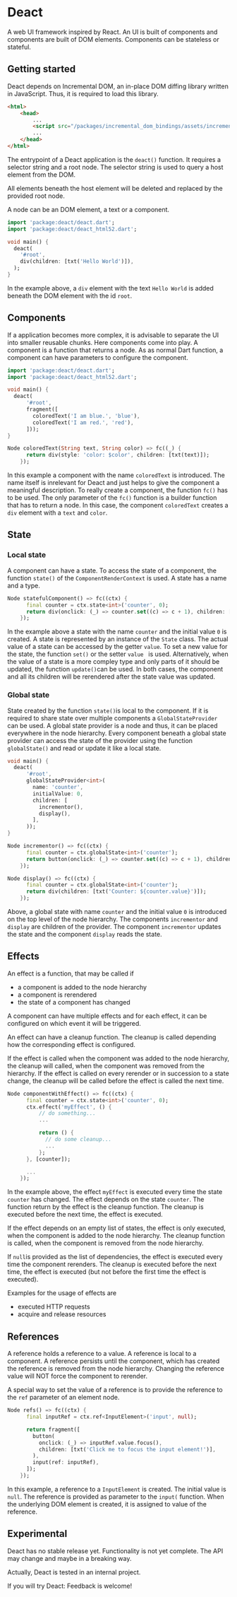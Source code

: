 # Deact
A web UI framework inspired by React. An UI is built of components and components are built of DOM elements. Components can be stateless or stateful.

## Getting started
Deact depends on Incremental DOM, an in-place DOM diffing library written in JavaScript. Thus, it is required to load this library.

```html
<html>
    <head>
        ...
        <script src="/packages/incremental_dom_bindings/assets/incremental-dom-min.js"></script>
        ...
    </head>
</html>
```

The entrypoint of a Deact application is the ```deact()``` function. It requires a selector string and a root node. The selector string is used to query a host element from the DOM.

All elements beneath the host element will be deleted and replaced by the provided root node.

A node can be an DOM element, a text or a component.

```dart
import 'package:deact/deact.dart';
import 'package:deact/deact_html52.dart';

void main() {
  deact(
    '#root',
    div(children: [txt('Hello World')]),
  );
}
```

In the example above, a ```div``` element with the text ```Hello World``` is added beneath the DOM element with the id ```root```.

## Components

If a application becomes more complex, it is advisable to separate the UI into smaller reusable chunks. Here components come into play. A component is a function that returns a node. As as normal Dart function, a component can have parameters to configure the component.

```dart
import 'package:deact/deact.dart';
import 'package:deact/deact_html52.dart';

void main() {
  deact(
      '#root',
      fragment([
        coloredText('I am blue.', 'blue'),
        coloredText('I am red.', 'red'),
      ]));
}

Node coloredText(String text, String color) => fc((_) {
      return div(style: 'color: $color', children: [txt(text)]);
    });
```

In this example a component with the name ```coloredText``` is introduced. The name itself is inrelevant for Deact and just helps to give the component a meaningful description. To really create a component, the function ```fc()``` has to be used. The only parameter of the ```fc()``` function is a builder function that has to return a node. In this case, the component ```coloredText``` creates a ```div``` element with a ```text``` and ```color```. 

## State

### Local state

A component can have a state. To access the state of a component, the function ```state()``` of the ```ComponentRenderContext``` is used. A state has a name and a type.

```dart
Node statefulComponent() => fc((ctx) {
      final counter = ctx.state<int>('counter', 0);
      return div(onclick: (_) => counter.set((c) => c + 1), children: [txt('Counter: ${counter.value}')]);
    });
```

In the example above a state with the name ```counter``` and the initial value ```0``` is created. A state is represented by an instance of the ```State``` class. The actual value of a state can be accessed by the getter ```value```. To set a new value for the state, the function ```set()``` or the setter ```value ``` is used. Alternatively, when the value of a state is a more compley type and only parts of it should be updated, the function ```update()```can be used. In both cases, the component and all its children will be rerendered after the state value was updated.

### Global state

State created by the function ```state()```is local to the component. If it is required to share state over multiple components a ```GlobalStateProvider``` can be used. A global state provider is a node and thus, it can be placed everywhere in the node hierarchy. Every component beneath a global state provider can access the state of the provider using the function ```globalState()``` and read or update it like a local state.

```dart
void main() {
  deact(
      '#root',
      globalStateProvider<int>(
        name: 'counter',
        initialValue: 0,
        children: [
          incrementor(),
          display(),
        ],
      ));
}

Node incrementor() => fc((ctx) {
      final counter = ctx.globalState<int>('counter');
      return button(onclick: (_) => counter.set((c) => c + 1), children: [txt('Click me to increment to counter')]);
    });

Node display() => fc((ctx) {
      final counter = ctx.globalState<int>('counter');
      return div(children: [txt('Counter: ${counter.value}')]);
    });
```

Above, a global state with name ```counter``` and the initial value ```0``` is introduced on the top level of the node hierarchy. The components ```incrementor``` and ```display``` are children of the provider. The component ```incrementor``` updates the state and the component ```display``` reads the state.

## Effects

An effect is a function, that may be called if

- a component is added to the node hierarchy
- a component is rerendered
- the state of a component has changed

A component can have multiple effects and for each effect, it can be configured on which event it will be triggered.

An effect can have a cleanup function. The cleanup is called depending how the corresponding effect is configured.

If the effect is called when the component was added to the node hierarchy, the cleanup will called, when the component was removed from the hierarchy. If the effect is called on every rerender or in succession to a state change, the cleanup will be called before the effect is called the next time.

```dart
Node componentWithEffect() => fc((ctx) {
      final counter = ctx.state<int>('counter', 0);
      ctx.effect('myEffect', () {
          // do something...
          ...

          return () {
            // do some cleanup...
            ...
          };
      }, [counter]);

      ...
    });
```

In the example above, the effect ```myEffect``` is executed every time the state ```counter``` has changed. The effect depends on the state ```counter```. The function return by the effect is the cleanup function. The cleanup is executed before the next time, the effect is executed.

If the effect depends on an empty list of states, the effect is only executed, when the component is added to the node hierarchy. The cleanup function is called, when the component is removed from the node hierarchy.

If ```null```is provided as the list of dependencies, the effect is executed every time the component rerenders. The cleanup is executed before the next time, the effect is executed (but not before the first time the effect is executed).

Examples for the usage of effects are
- executed HTTP requests
- acquire and release resources

## References

A reference holds a reference to a value. A reference is local to a component. A reference persists until the component,
which has created the reference is removed from the node hierarchy. Changing the reference value will NOT force the 
component to rerender.

A special way to set the value of a reference is to provide the reference to the ```ref``` parameter of an element node.

```dart
Node refs() => fc((ctx) {
      final inputRef = ctx.ref<InputElement>('input', null);

      return fragment([
        button(
          onclick: (_) => inputRef.value.focus(),
          children: [txt('Click me to focus the input element!')],
        ),
        input(ref: inputRef),
      ]);
    });
```

In this example, a reference to a ```InputElement``` is created. The initial value is ```null```. The reference is provided as parameter to the ```input(``` function. When the underlying DOM element is created, it is assigned to value of the reference.

## Experimental

Deact has no stable release yet. Functionality is not yet complete. The API may change and maybe in a breaking way. 

Actually, Deact is tested in an internal project. 

If you will try Deact: Feedback is welcome!
